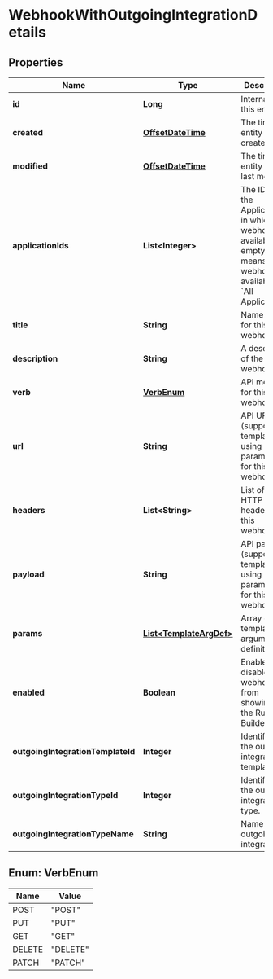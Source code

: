

# WebhookWithOutgoingIntegrationDetails

## Properties

Name | Type | Description | Notes
------------ | ------------- | ------------- | -------------
**id** | **Long** | Internal ID of this entity. | 
**created** | [**OffsetDateTime**](OffsetDateTime.md) | The time this entity was created. | 
**modified** | [**OffsetDateTime**](OffsetDateTime.md) | The time this entity was last modified. | 
**applicationIds** | **List&lt;Integer&gt;** | The IDs of the Applications in which this webhook is available. An empty array means the webhook is available in &#x60;All Applications&#x60;.  | 
**title** | **String** | Name or title for this webhook. | 
**description** | **String** | A description of the webhook. |  [optional]
**verb** | [**VerbEnum**](#VerbEnum) | API method for this webhook. | 
**url** | **String** | API URL (supports templating using parameters) for this webhook. | 
**headers** | **List&lt;String&gt;** | List of API HTTP headers for this webhook. | 
**payload** | **String** | API payload (supports templating using parameters) for this webhook. |  [optional]
**params** | [**List&lt;TemplateArgDef&gt;**](TemplateArgDef.md) | Array of template argument definitions. | 
**enabled** | **Boolean** | Enables or disables webhook from showing in the Rule Builder. | 
**outgoingIntegrationTemplateId** | **Integer** | Identifier of the outgoing integration template. |  [optional]
**outgoingIntegrationTypeId** | **Integer** | Identifier of the outgoing integration type. |  [optional]
**outgoingIntegrationTypeName** | **String** | Name of the outgoing integration. |  [optional]



## Enum: VerbEnum

Name | Value
---- | -----
POST | &quot;POST&quot;
PUT | &quot;PUT&quot;
GET | &quot;GET&quot;
DELETE | &quot;DELETE&quot;
PATCH | &quot;PATCH&quot;




